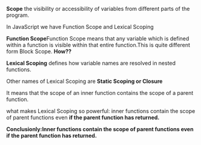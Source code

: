 <strong>Scope</strong> the visibility or accessibility of variables from different parts of the program.

In JavaScript we have Function Scope and Lexical Scoping

<strong>Function Scope</strong>Function Scope means that any variable which is defined within a function is visible within that entire function.This is quite different form Block Scope. <strong>How??</strong>



<strong>Lexical Scoping</strong> defines how variable names are resolved in nested functions.

Other names of Lexical Scoping are <strong>Static Scoping or  Closure</strong>

It means that the scope of an inner function contains the scope of a parent function.


what makes Lexical Scoping so powerful: inner functions contain the scope of parent functions even <strong> if the parent function has returned.</strong>

<strong>Conclusionly:Inner functions contain the scope of parent functions even if the parent function has returned.</strong>